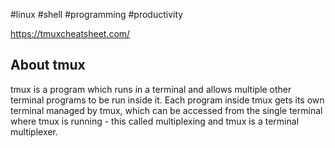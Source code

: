 #linux #shell #programming #productivity

https://tmuxcheatsheet.com/
## About tmux
tmux is a program which runs in a terminal and allows multiple other terminal programs to be run inside it. Each program inside tmux gets its own terminal managed by tmux, which can be accessed from the single terminal where tmux is running - this called multiplexing and tmux is a terminal multiplexer.

